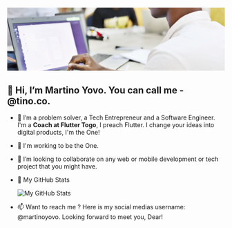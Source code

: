 ![Always Good Apps](https://github.com/martinoyovo/martinoyovo/blob/main/tino.co.jpg)
## 👋 Hi, I’m Martino Yovo. You can call me - @tino.co.
- 👀 I’m a problem solver, a Tech Entrepreneur and a Software Engineer. I'm a <strong>Coach at Flutter Togo</strong>, I preach Flutter. I change your ideas into digital products, I'm the One!
- 🌱 I'm working to be the One.<!--I’m currently working to be a Flutter GDE (Google Developer Expert) and how to make nice websites with the powerful tailwind.css library.-->
- 💞️ I’m looking to collaborate on any web or mobile development or tech project that you might have.
-  :gem: My GitHub Stats

    <!--
        ![](https://komarev.com/ghpvc/?username=martinoyovo)
    -->
    ![My GitHub Stats](https://github-readme-stats.vercel.app/api?username=martinoyovo&show_icons=true&count_private=true&bg_color=0D1117&border_radius=0&hide_title=true&text_color=FFF&icon_color=296ECA&)
<!-- -  :computer: Most used languages 

    [![Most used languages](https://github-readme-stats.vercel.app/api/top-langs/?username=martinoyovo&langs_count=5&hide_title=true&bg_color=0D1117&border_radius=0&hide_title=true&text_color=FFF&icon_color=296ECA)](https://github.com/martinoyovo/github-readme-stats)-->
- 📫 Want to reach me ? Here is my social medias username: @martinoyovo. Looking forward to meet you, Dear!


<!---
martinoyovo/martinoyovo is a ✨ special ✨ repository because its `README.md` (this file) appears on your GitHub profile.
You can click the Preview link to take a look at your changes.
--->
